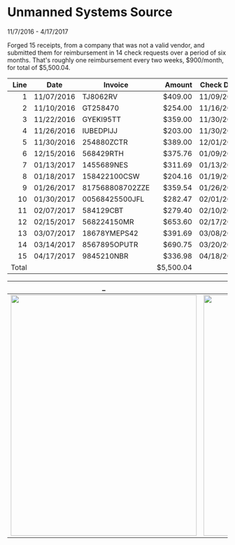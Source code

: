 # Unmanned Systems Source
11/7/2016 - 4/17/2017

Forged 15 receipts, from a company that was not a valid vendor, and
submitted them for reimbursement in 14 check requests over a period
of six months.  That's roughly one reimbursement every two weeks, $900/month,
for total of $5,500.04.

Line|Date|Invoice|Amount|Check Date|Check No.
--:|---|---|--:|---|---
1|11/07/2016|TJ8062RV|$409.00|11/09/2016|408620213
2|11/10/2016|GT258470|$254.00|11/16/2016|408620222
3|11/22/2016|GYEKI95TT|$359.00|11/30/2016|408620232
4|11/26/2016|IUBEDPIJJ|$203.00|11/30/2016|408620232
5|11/30/2016|254880ZCTR|$389.00|12/01/2016|408620236
6|12/15/2016|568429RTH|$375.76|01/09/2017|408620251
7|01/13/2017|1455689NES|$311.69|01/13/2017|408620262
8|01/18/2017|158422100CSW|$204.16|01/19/2017|408620269
9|01/26/2017|817568808702ZZE|$359.54|01/26/2017|408620275
10|01/30/2017|00568425500JFL|$282.47|02/01/2017|408620277
11|02/07/2017|584129CBT|$279.40|02/10/2017|408620289
12|02/15/2017|568224150MR|$653.60|02/17/2017|408620295
13|03/07/2017|18678YMEPS42|$391.69|03/08/2017|408620304
14|03/14/2017|8567895OPUTR|$690.75|03/20/2017|408620306
15|04/17/2017|9845210NBR|$336.98|04/18/2017|408620340
Total| ||$5,500.04| |

_ | _ | _ |
---|---|---
<img src="https://oakstreetfalls.github.io/Analysis/Autodesk/2017-07-31%20TER%20C%20SanAntonio%20AutoDesk%2032002%20p2.png" width="425" height="550">| <img src="https://oakstreetfalls.github.io/Analysis/Autodesk/2017-07-31%20TER%20C%20SanAntonio%20AutoDesk%2032002%20p2.png" width="425" height="550">| <img src="https://oakstreetfalls.github.io/Analysis/Autodesk/2017-07-31%20TER%20C%20SanAntonio%20AutoDesk%2032002%20p2.png" width="425" height="550">
